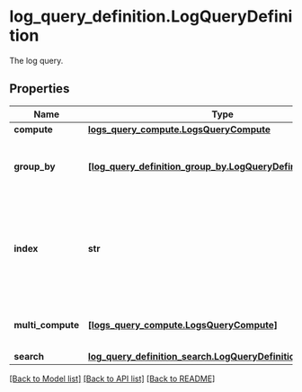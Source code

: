 # log_query_definition.LogQueryDefinition

The log query.
## Properties
Name | Type | Description | Notes
------------ | ------------- | ------------- | -------------
**compute** | [**logs_query_compute.LogsQueryCompute**](LogsQueryCompute.md) |  | [optional] 
**group_by** | [**[log_query_definition_group_by.LogQueryDefinitionGroupBy]**](LogQueryDefinitionGroupBy.md) | List of tag prefixes to group by in the case of a cluster check. | [optional] 
**index** | **str** | A coma separated-list of index names. Use \&quot;*\&quot; query all indexes at once. [Multiple Indexes](https://docs.datadoghq.com/logs/indexes/#multiple-indexes) | [optional] 
**multi_compute** | [**[logs_query_compute.LogsQueryCompute]**](LogsQueryCompute.md) | This field is mutually exclusive with &#x60;compute&#x60;. | [optional] 
**search** | [**log_query_definition_search.LogQueryDefinitionSearch**](LogQueryDefinitionSearch.md) |  | [optional] 

[[Back to Model list]](README.md#documentation-for-models) [[Back to API list]](README.md#documentation-for-api-endpoints) [[Back to README]](README.md)


